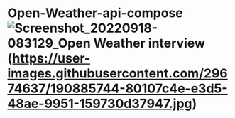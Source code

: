 # Open-Weather-api-compose![Screenshot_20220918-083129_Open Weather interview](https://user-images.githubusercontent.com/29674637/190885720-34b27f4e-7329-4c6c-af77-f09de64a0ba9.jpg) (https://user-images.githubusercontent.com/29674637/190885744-80107c4e-e3d5-48ae-9951-159730d37947.jpg)

